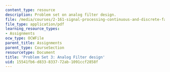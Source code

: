 ```yaml
---
content_type: resource
description: Problem set on analog filter design.
file: /media/courses/2-161-signal-processing-continuous-and-discrete-fall-2008/15541fb6d833833772ab1091ccf2858f_ps3.pdf
file_type: application/pdf
learning_resource_types:
- Assignments
ocw_type: OCWFile
parent_title: Assignments
parent_type: CourseSection
resourcetype: Document
title: 'Problem Set 3: Analog Filter design'
uid: 15541fb6-d833-8337-72ab-1091ccf2858f
---
```

